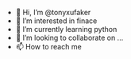- 👋 Hi, I’m @tonyxufaker
- 👀 I’m interested in finace
- 🌱 I’m currently learning python
- 💞️ I’m looking to collaborate on ...
- 📫 How to reach me 

<!---
tonyxufaker/tonyxufaker is a ✨ special ✨ repository because its `README.md` (this file) appears on your GitHub profile.
You can click the Preview link to take a look at your changes.
--->
